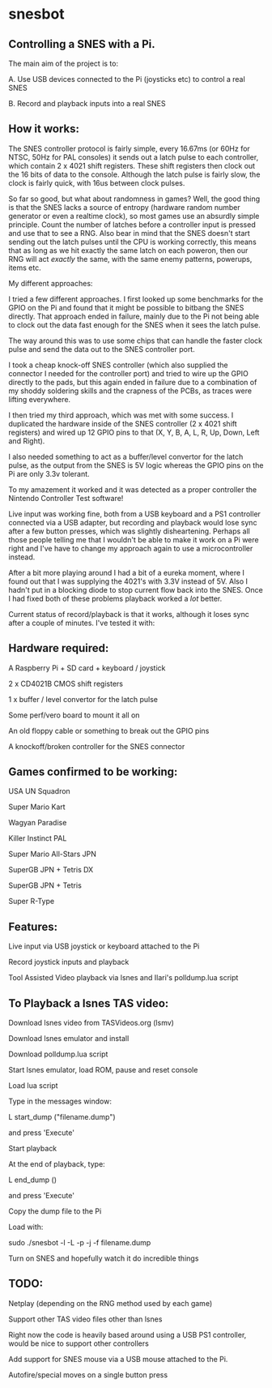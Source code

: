 snesbot
=======

Controlling a SNES with a Pi.
-----------------------------

The main aim of the project is to:

A.  Use USB devices connected to the Pi (joysticks etc) to control a real SNES

B.  Record and playback inputs into a real SNES

How it works:
-------------
The SNES controller protocol is fairly simple, every 16.67ms (or 60Hz for NTSC, 50Hz for PAL consoles) it sends out a latch pulse to each controller, which contain 2 x 4021 shift registers.  These shift registers then clock out the 16 bits of data to the console.  Although the latch pulse is fairly slow, the clock is fairly quick, with 16us between clock pulses.

So far so good, but what about randomness in games?  Well, the good thing is that the SNES lacks a source of entropy (hardware random number generator or even a realtime clock), so most games use an absurdly simple principle.  Count the number of latches before a controller input is pressed and use that to see a RNG.  Also bear in mind that the SNES doesn't start sending out the latch pulses until the CPU is working correctly, this means that as long as we hit exactly the same latch on each poweron, then our RNG will act *exactly* the same, with the same enemy patterns, powerups, items etc.

My different approaches:

I tried a few different approaches.  I first looked up some benchmarks for the GPIO on the Pi and found that it might be possible to bitbang the SNES directly.  That approach ended in failure, mainly due to the Pi not being able to clock out the data fast enough for the SNES when it sees the latch pulse.  

The way around this was to use some chips that can handle the faster clock pulse and send the data out to the SNES controller port.

I took a cheap knock-off SNES controller (which also supplied the connector I needed for the controller port) and tried to wire up the GPIO directly to the pads, but this again ended in failure due to a combination of my shoddy soldering skills and the crapness of the PCBs, as traces were lifting everywhere.

I then tried my third approach, which was met with some success.  I duplicated the hardware inside of the SNES controller (2 x 4021 shift registers) and wired up 12 GPIO pins to that (X, Y, B, A, L, R, Up, Down, Left and Right).  

I also needed something to act as a buffer/level convertor for the latch pulse, as the output from the SNES is 5V logic whereas the GPIO pins on the Pi are only 3.3v tolerant.

To my amazement it worked and it was detected as a proper controller the Nintendo Controller Test software!

Live input was working fine, both from a USB keyboard and a PS1 controller connected via a USB adapter, but recording and playback would lose sync after a few button presses, which was slightly disheartening.  Perhaps all those people telling me that I wouldn't be able to make it work on a Pi were right and I've have to change my approach again to use a microcontroller instead.

After a bit more playing around I had a bit of a eureka moment, where I found out that I was supplying the 4021's with 3.3V instead of 5V.  Also I hadn't put in a blocking diode to stop current flow back into the SNES.  Once I had fixed both of these problems playback worked a *lot* better.

Current status of record/playback is that it works, although it loses sync after a couple of minutes.  I've tested it with:

Hardware required:
-----------------
A Raspberry Pi + SD card + keyboard / joystick

2 x CD4021B CMOS shift registers

1 x buffer / level convertor for the latch pulse

Some perf/vero board to mount it all on

An old floppy cable or something to break out the GPIO pins

A knockoff/broken controller for the SNES connector


Games confirmed to be working:
------------------------------
USA UN Squadron

Super Mario Kart

Wagyan Paradise

Killer Instinct PAL

Super Mario All-Stars JPN

SuperGB JPN + Tetris DX

SuperGB JPN + Tetris

Super R-Type

Features:
---------
Live input via USB joystick or keyboard attached to the Pi

Record joystick inputs and playback

Tool Assisted Video playback via lsnes and Ilari's polldump.lua script


To Playback a lsnes TAS video:
------------------------------
Download lsnes video from TASVideos.org (lsmv)

Download lsnes emulator and install

Download polldump.lua script

Start lsnes emulator, load ROM, pause and reset console

Load lua script

Type in the messages window:

L start_dump ("filename.dump")

and press 'Execute'

Start playback

At the end of playback, type:

L end_dump ()

and press 'Execute'

Copy the dump file to the Pi

Load with:

sudo ./snesbot -l -L -p -j -f filename.dump

Turn on SNES and hopefully watch it do incredible things

TODO:
----
Netplay (depending on the RNG method used by each game)

Support other TAS video files other than lsnes

Right now the code is heavily based around using a USB PS1 controller, would be nice to support other controllers

Add support for SNES mouse via a USB mouse attached to the Pi.

Autofire/special moves on a single button press
